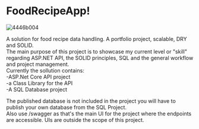# FoodRecipeApp!
![4446b004](https://user-images.githubusercontent.com/73474404/193909471-31d16c07-8d8f-48e9-b1be-cc727fbe8d3b.jpeg)

A solution for food recipe data handling. A portfolio project, scalable, DRY and SOLID.  
The main purpose of this project is to showcase my current level or "skill" regarding ASP.NET API, the SOLID principles, SQL and the general workflow and project management.  
Currently the sollution contains:  
-ASP.Net Core API project  
-a Class Library for the API  
-A SQL Database project  


The published database is not included in the project you will have to publish your own database from the SQL Project.  
Also use /swagger as that's the main UI for the project where the endpoints are accessible. UIs are outside the scope of this project.  
